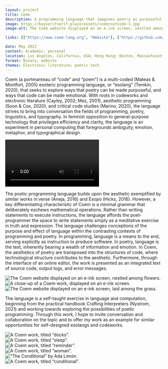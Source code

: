 ```yaml
---
layout: project
title: Coem
description: A programming language that imagines poetry as purposeful and code as emotional.
image: https://kayserifserif.place/assets/coem/outside-1.jpg
image-alt: The Coem website displayed on an e-ink screen, nestled among flowers.

links: [["https://www.coem-lang.org", "Website"], ["https://github.com/coem-lang", "GitHub"]]

date: May 2022
context: Academic; personal
location: Los Angeles, California, USA; Hong Kong; Boston, Massachusetts, USA
format: Binary; website
themes: Electronic literature; poetic tech
---
```


Coem (a portmanteau of “code” and “poem”) is a multi-coded (Mateas & Montfort, 2005) esoteric programming language, or “esolang” (Temkin, 2020), that seeks to explore ways that poetry can be made purposeful, and ways that code can be made emotional. With roots in codeworks and electronic literature (Cayley, 2002; Mez, 2001), aesthetic programming (Soon & Cox, 2020), and critical code studies (Marino, 2020), the language strives to bring into conversation the fields of programming, poetry, linguistics, and typography. In feminist opposition to general-purpose technology that privileges efficiency and clarity, the language is an experiment in personal computing that foregrounds ambiguity, emotion, metaphor, and typographical design.

<div class="gallery">
  <div><video controls src="/assets/coem/trailer.mp4"></video></div>
</div>

The poetic programming language builds upon the aesthetic exemplified by similar works in:verse (Aneja, 2016) and Esopo (Hicks, 2016). However, a key differentiating characteristic of Coem is a minimal grammar that deliberately eschews mathematical operations. Rather than writing statements to execute instructions, the language affords the poet-programmer the space to write statements simply as a meditative exercise in truth and expression. The language challenges conceptions of the purpose and effect of language within the contrasting contexts of programming and poetry. In programming, language is a means to the end, serving explicitly as instruction to produce software. In poetry, language is the text, inherently bearing a wealth of information and emotion. In Coem, the aesthetics of poetry are transposed into the structures of code, where technological structure contributes to the aesthetic. Furthermore, through the interface of an online editor, the work is presented as an integrated text of source code, output logs, and error messages.

<div class="gallery">
  <div><img src="/assets/coem/outside-1.jpg" alt="The Coem website displayed on an e-ink screen, nestled among flowers."></div>
  <div><img src="/assets/coem/outside-2.jpg" alt="A close-up of a Coem work, displayed on an e-ink screen."></div>
  <div><img src="/assets/coem/outside-3.jpg" alt="The Coem website displayed on an e-ink screen, laid among the grass."></div>
</div>

The language is a self-taught exercise in language and computation, beginning from the practical handbook Crafting Interpreters (Nystrom, 2021) and working towards exploring the possibilities of poetic programming. Through this work, I hope to invite conversation and collaboration on the topic and to offer my work as an example for similar opportunities for self-designed esolangs and codeworks.

<div class="gallery">
  <div><img src="/assets/coem/docks.png" alt="A Coem work, titled “docks”."></div>
  <div><img src="/assets/coem/sleep.png" alt="A Coem work, titled “sleep”."></div>
</div>

<div class="gallery">
  <div><img src="/assets/coem/reminder.png" alt="A Coem work, titled “reminder”."></div>
  <div><img src="/assets/coem/woman.png" alt="A Coem work, titled “woman”."></div>
</div>

<div class="gallery">
  <div><img src="/assets/coem/conditional-limon.png" alt="“The Conditional” by Ada Limón."></div>
  <div><img src="/assets/coem/conditional.png" alt="A Coem work, titled “conditional”."></div>
</div>